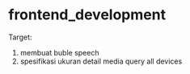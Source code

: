 # frontend_development

Target:
1. membuat buble speech
2. spesifikasi ukuran detail media query all devices
